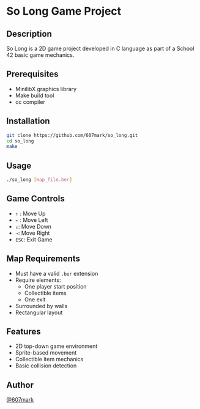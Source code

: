 # So Long Game Project

## Description
So Long is a 2D game project developed in C language as part of a School 42 basic game mechanics.

## Prerequisites
- MinilibX graphics library
- Make build tool
- cc compiler

## Installation
```bash
git clone https://github.com/607mark/so_long.git
cd so_long
make
```

## Usage
```bash
./so_long [map_file.ber]
```

## Game Controls
- `↑` : Move Up
- `←` : Move Left
- `↓`: Move Down
- `→`: Move Right
- `ESC`: Exit Game

## Map Requirements
- Must have a valid `.ber` extension
- Require elements:
  - One player start position
  - Collectible items
  - One exit
- Surrounded by walls
- Rectangular layout

## Features
- 2D top-down game environment
- Sprite-based movement
- Collectible item mechanics
- Basic collision detection

## Author
[@607mark](https://github.com/607mark)
